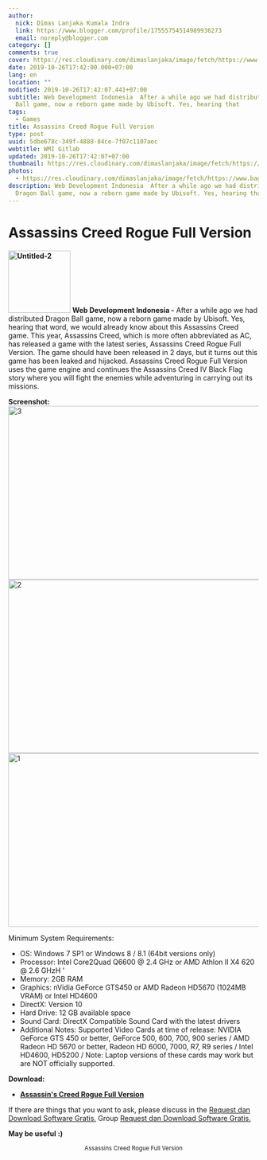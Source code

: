 ```yaml
---
author:
  nick: Dimas Lanjaka Kumala Indra
  link: https://www.blogger.com/profile/17555754514989936273
  email: noreply@blogger.com
category: []
comments: true
cover: https://res.cloudinary.com/dimaslanjaka/image/fetch/https://www.bagas31.com/wp-content/uploads/2015/03/Untitled-2.png
date: 2019-10-26T17:42:00.000+07:00
lang: en
location: ""
modified: 2019-10-26T17:42:07.441+07:00
subtitle: Web Development Indonesia  After a while ago we had distributed Dragon
  Ball game, now a reborn game made by Ubisoft. Yes, hearing that
tags:
  - Games
title: Assassins Creed Rogue Full Version
type: post
uuid: 5dbe678c-349f-4888-84ce-7f07c1107aec
webtitle: WMI Gitlab
updated: 2019-10-26T17:42:07+07:00
thumbnail: https://res.cloudinary.com/dimaslanjaka/image/fetch/https://www.bagas31.com/wp-content/uploads/2015/03/Untitled-2.png
photos:
  - https://res.cloudinary.com/dimaslanjaka/image/fetch/https://www.bagas31.com/wp-content/uploads/2015/03/Untitled-2.png
description: Web Development Indonesia  After a while ago we had distributed
  Dragon Ball game, now a reborn game made by Ubisoft. Yes, hearing that
---
```


<h1 for="title" class="notranslate">Assassins Creed Rogue Full Version</h1><div id="A-G-C" date="20 Oct 2019 10:42:03"><div id="agcontent"><div class="post_content entry-content"><p> <strong><a href="https://web-manajemen.blogspot.com/p/search.html?q=Untitled%20png" target="_blank" rel="noopener" class="notranslate"><img class="size-full wp-image-8458 alignleft" src="https://res.cloudinary.com/dimaslanjaka/image/fetch/https://www.bagas31.com/wp-content/uploads/2015/03/Untitled-2.png" alt="Untitled-2" width="125" height="125"></a></strong> <span class="notranslate"> <strong>Web Development Indonesia -</strong> After a while ago we had distributed Dragon Ball game, now a reborn game made by Ubisoft.</span> <span class="notranslate"> Yes, hearing that word, we would already know about this Assassins Creed game.</span> <span class="notranslate"> This year, Assassins Creed, which is more often abbreviated as AC, has released a game with the latest series, Assassins Creed Rogue Full Version.</span> <span class="notranslate"> The game should have been released in 2 days, but it turns out this game has been leaked and hijacked.</span> <span class="notranslate"> Assassins Creed Rogue Full Version uses the game engine and continues the Assassins Creed IV Black Flag story where you will fight the enemies while adventuring in carrying out its missions.</span> </p><p> <span class="notranslate"> <strong>Screenshot:</strong></span> <br> <a href="https://web-manajemen.blogspot.com/p/search.html?q=jpg" target="_blank" rel="noopener" class="notranslate"><img class="aligncenter size-large wp-image-8435" src="https://res.cloudinary.com/dimaslanjaka/image/fetch/https://www.bagas31.com/wp-content/uploads/2015/03/31-1024x577.jpg" alt="3" width="620" height="349"></a> <a href="https://web-manajemen.blogspot.com/p/search.html?q=jpg" target="_blank" rel="noopener" class="notranslate"><img class="aligncenter size-large wp-image-8433" src="https://res.cloudinary.com/dimaslanjaka/image/fetch/https://www.bagas31.com/wp-content/uploads/2015/03/21-1024x577.jpg" alt="2" width="620" height="349"></a> <a href="https://web-manajemen.blogspot.com/p/search.html?q=jpg" target="_blank" rel="noopener" class="notranslate"><img class="aligncenter size-large wp-image-8432" src="https://res.cloudinary.com/dimaslanjaka/image/fetch/https://www.bagas31.com/wp-content/uploads/2015/03/11-1024x577.jpg" alt="1" width="620" height="349"></a> </p><p> <span class="notranslate"> Minimum System Requirements:</span> </p><ul><li> <span class="notranslate"> OS: Windows 7 SP1 or Windows 8 / 8.1 (64bit versions only)</span> </li><li> <span class="notranslate"> Processor: Intel Core2Quad Q6600 @ 2.4 GHz or AMD Athlon II X4 620 @ 2.6 GHzH '</span> </li><li> <span class="notranslate"> Memory: 2GB RAM</span> </li><li> <span class="notranslate"> Graphics: nVidia GeForce GTS450 or AMD Radeon HD5670 (1024MB VRAM) or Intel HD4600</span> </li><li> <span class="notranslate"> DirectX: Version 10</span> </li><li> <span class="notranslate"> Hard Drive: 12 GB available space</span> </li><li> <span class="notranslate"> Sound Card: DirectX Compatible Sound Card with the latest drivers</span> </li><li> <span class="notranslate"> Additional Notes: Supported Video Cards at time of release: NVIDIA GeForce GTS 450 or better, GeForce 500, 600, 700, 900 series / AMD Radeon HD 5670 or better, Radeon HD 6000, 7000, R7, R9 series / Intel HD4600, HD5200 / Note: Laptop versions of these cards may work but are NOT officially supported.</span> </li></ul><p> <span class="notranslate"> <strong>Download:</strong></span> </p><ul><li> <strong><a href="https://web-manajemen.blogspot.com/p/search.html?q=asssassins%20creed%20rogue%20full%20version" target="_blank" rel="noopener" class="notranslate">Assassin's Creed Rogue Full Version</a></strong> </li> </ul><p> <span class="notranslate"> If there are things that you want to ask, please discuss in the <a href="https://www.webmanajemen.com/page/safelink.html?url=aHR0cHM6Ly93d3cuZmFjZWJvb2suY29tL2dyb3Vwcy9CYWdhczMx" rel="nofollow" target="_blank" class="notranslate">Request dan Download Software Gratis.</a> Group <a href="https://www.webmanajemen.com/page/safelink.html?url=aHR0cHM6Ly93d3cuZmFjZWJvb2suY29tL2dyb3Vwcy9CYWdhczMx" rel="nofollow" target="_blank" class="notranslate">Request dan Download Software Gratis.</a></span> </p><p> <span class="notranslate"> <strong>May be useful :)</strong></span> </p><div itemprop="publisher" itemscope="" itemtype="https://schema.org/Organization"></div></div><center> <span class="notranslate"> <small>Assassins Creed Rogue Full Version</small></span> </center></div></div>  <script src="https://codepen.io/dimaslanjaka/pen/aQRrbR.js"></script>
